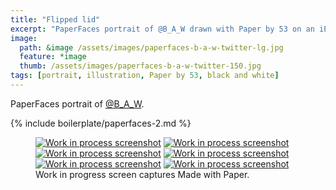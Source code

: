 ```yaml
---
title: "Flipped lid"
excerpt: "PaperFaces portrait of @B_A_W drawn with Paper by 53 on an iPad."
image: 
  path: &image /assets/images/paperfaces-b-a-w-twitter-lg.jpg 
  feature: *image
  thumb: /assets/images/paperfaces-b-a-w-twitter-150.jpg
tags: [portrait, illustration, Paper by 53, black and white]
---
```


PaperFaces portrait of [@B_A_W](http://twitter.com/B_A_W).

{% include boilerplate/paperfaces-2.md %}

<figure class="third">
	<a href="{{ site.url }}/assets/images/paperfaces-b-a-w-process-1-lg.jpg"><img src="{{ site.url }}/assets/images/paperfaces-b-a-w-process-1-600.jpg" alt="Work in process screenshot"></a>
	<a href="{{ site.url }}/assets/images/paperfaces-b-a-w-process-2-lg.jpg"><img src="{{ site.url }}/assets/images/paperfaces-b-a-w-process-2-600.jpg" alt="Work in process screenshot"></a>
	<a href="{{ site.url }}/assets/images/paperfaces-b-a-w-process-3-lg.jpg"><img src="{{ site.url }}/assets/images/paperfaces-b-a-w-process-3-600.jpg" alt="Work in process screenshot"></a>
	<a href="{{ site.url }}/assets/images/paperfaces-b-a-w-process-4-lg.jpg"><img src="{{ site.url }}/assets/images/paperfaces-b-a-w-process-4-600.jpg" alt="Work in process screenshot"></a>
	<a href="{{ site.url }}/assets/images/paperfaces-b-a-w-process-5-lg.jpg"><img src="{{ site.url }}/assets/images/paperfaces-b-a-w-process-5-600.jpg" alt="Work in process screenshot"></a>
	<a href="{{ site.url }}/assets/images/paperfaces-b-a-w-process-6-lg.jpg"><img src="{{ site.url }}/assets/images/paperfaces-b-a-w-process-6-600.jpg" alt="Work in process screenshot"></a>
	<figcaption>Work in progress screen captures Made with Paper.</figcaption>
</figure>